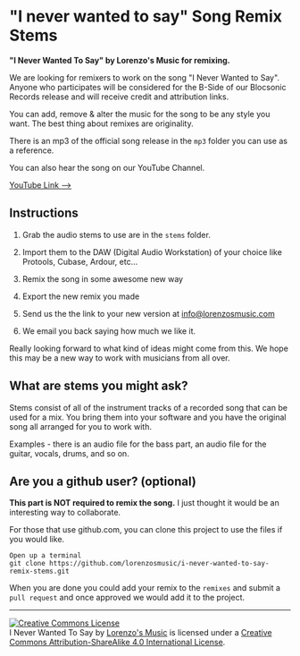 # "I never wanted to say" Song Remix Stems

**"I Never Wanted To Say" by Lorenzo's Music for remixing.**

We are looking for remixers to work on the song "I Never Wanted to Say". Anyone who participates will be considered for the B-Side of our Blocsonic Records release and will receive credit and attribution links.

You can add, remove & alter the music for the song to be any style you want. The best thing about remixes are originality.

There is an mp3 of the official song release in the `mp3` folder you can use as a reference.

You can also hear the song on our YouTube Channel.

[YouTube Link -->](https://www.youtube.com/watch?v=jKi5ldQ6qAQ)

## Instructions

1. Grab the audio stems to use are in the `stems` folder.

2. Import them to the DAW (Digital Audio Workstation) of your choice like Protools, Cubase, Ardour, etc...

3. Remix the song in some awesome new way

4. Export the new remix you made

5. Send us the the link to your new version at info@lorenzosmusic.com

6. We email you back saying how much we like it.

Really looking forward to what kind of ideas might come from this. We hope this may be a new way to work with musicians from all over.


## What are stems you might ask?

Stems consist of all of the instrument tracks of a recorded song that can be used for a mix. You bring them into your software and you have the original song all arranged for you to work with.

Examples - there is an audio file for the bass part, an audio file for the guitar, vocals, drums, and so on.

## Are you a github user? (optional)

**This part is NOT required to remix the song.** I just thought it would be an interesting way to collaborate.

For those that use github.com, you can clone this project to use the files if you would like.

```
Open up a terminal
git clone https://github.com/lorenzosmusic/i-never-wanted-to-say-remix-stems.git
```

When you are done you could add your remix to the `remixes` and submit a `pull request` and once approved we would add it to the project.

---

<a rel="license" href="http://creativecommons.org/licenses/by-sa/4.0/"><img alt="Creative Commons License" style="border-width:0" src="https://i.creativecommons.org/l/by-sa/4.0/88x31.png" /></a><br /><span xmlns:dct="http://purl.org/dc/terms/" href="http://purl.org/dc/dcmitype/Sound" property="dct:title" rel="dct:type">I Never Wanted To Say</span> by <a xmlns:cc="http://creativecommons.org/ns#" href="http://www.lorenzosmusic.com" property="cc:attributionName" rel="cc:attributionURL">Lorenzo's Music</a> is licensed under a <a rel="license" href="http://creativecommons.org/licenses/by-sa/4.0/">Creative Commons Attribution-ShareAlike 4.0 International License</a>.
